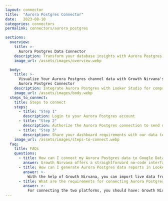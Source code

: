 ```yaml
---
layout: connector
title:  "Aurora Postgres Connector"
date:   2023-08-10
categories: connectors
permalink: connectors/aurora_postgres

sections:
  overview:
    title: >-
      Aurora Postgres Data Connector
    description: Transform your database insights with Aurora Postgres integration. Seamlessly blend Aurora Postgres' data capabilities with Looker Studio's analytical prowess, unlocking insights that power informed, data-driven decisions.
    image_url: /assets/images/overview.webp

  body:
    title: >-
      Visualize Your Aurora Postgres channel data with Growth Nirvana's
      Aurora Postgres Connector
    description: Integrate Aurora Postgres with Looker Studio for comprehensive database insights that shape your strategies.
    image_url: /assets/images/body.webp
  steps_to_connect:
    title: Steps to connect
    steps:
      - title: "Step 1"
        description: Login to your Aurora Postgres account
      - title: "Step 2"
        description: Authorize the Aurora Postgres connection to send data to Growth Nirvana
      - title: "Step 3"
        description: Share your dashboard requirements with our data team. We will build the report for you.
    image_url: /assets/images/steps-to-connect.webp
  faq:
    title: FAQs
    questions:
      - title: How can I connect my Aurora Postgres data to Google Data Studio/Looker Studio?
        answer: Growth Nirvana offers a straightforward no-code interface to connect to Aurora Postgres data sources.
      - title: How can I generate Aurora Postgres data reports in Looker Studio?
        answer: >-
          With the help of Growth Nirvana, you can import live data from Aurora Postgres into Looker Studio. These data can be viewed in charts, tables, and dashboards to generate branded reports that can be shared instantly.
      - title: What are the requirements for connecting Aurora Postgres and Looker Studio?
        answer: >-
          For connecting the two platforms, you should have: Growth Nirvana Account and Aurora Postgres Ads Account
---
```

